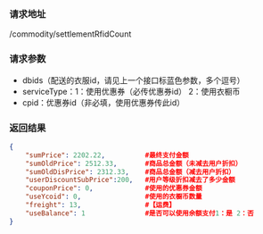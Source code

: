 ### 请求地址

/commodity/settlementRfidCount

### 请求参数
 
* dbids（配送的衣服id，请见上一个接口标蓝色参数，多个逗号）
* serviceType：1：使用优惠券（必传优惠券id）  2：使用衣橱币    
* cpid：优惠券id（非必填，使用优惠券传此id）

### 返回结果

```json
{
    "sumPrice": 2202.22,          #最终支付金额
    "sumOldPrice": 2512.33,       #商品总金额（未减去用户折扣）
    "sumOldDisPrice": 2312.33,    #商品总金额（减去用户折扣）
    "userDiscountSubPrice":200,   #用户等级折扣减去了多少金额
    "couponPrice": 0,             #使用的优惠券金额
    "useYcoid": 0,                #使用的衣橱币数量
    "freight": 13,                #【运费】
    "useBalance": 1               #是否可以使用余额支付1：是 2：否
}
```
